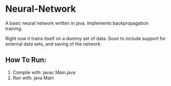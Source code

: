 # Neural-Network

A basic neural network written in java. Implements backpropagation training.

Right now it trains itself on a dummy set of data. Soon to include support for external data sets, and saving of the network.

## How To Run:
  1. Compile with: javac Main.java
  2. Run with: java Main
